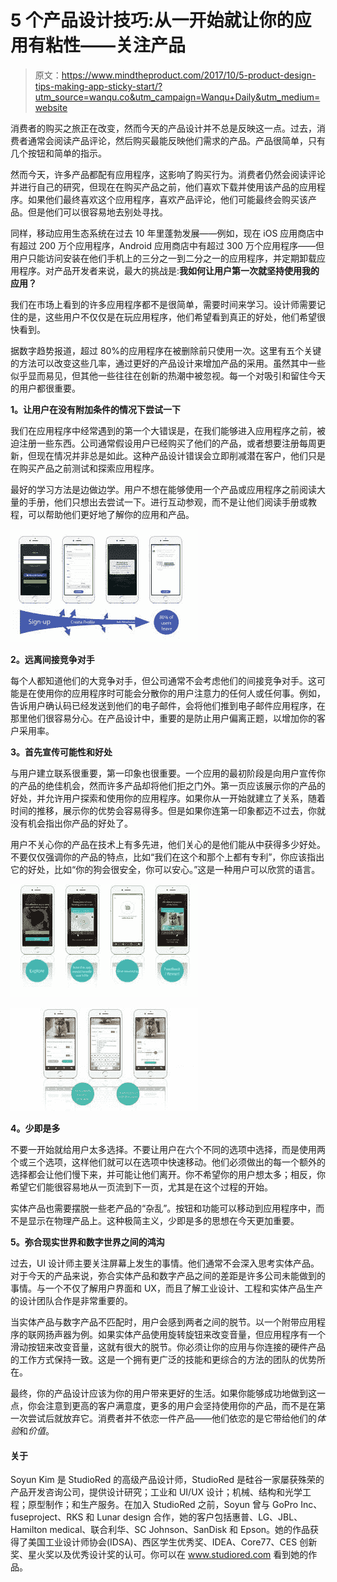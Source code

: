 # 5 个产品设计技巧:从一开始就让你的应用有粘性——关注产品

> 原文：<https://www.mindtheproduct.com/2017/10/5-product-design-tips-making-app-sticky-start/?utm_source=wanqu.co&utm_campaign=Wanqu+Daily&utm_medium=website>

消费者的购买之旅正在改变，然而今天的产品设计并不总是反映这一点。过去，消费者通常会阅读产品评论，然后购买最能反映他们需求的产品。产品很简单，只有几个按钮和简单的指示。

然而今天，许多产品都配有应用程序，这影响了购买行为。消费者仍然会阅读评论并进行自己的研究，但现在在购买产品之前，他们喜欢下载并使用该产品的应用程序。如果他们最终喜欢这个应用程序，喜欢产品评论，他们可能最终会购买该产品。但是他们可以很容易地去别处寻找。

同样，移动应用生态系统在过去 10 年里蓬勃发展——例如，现在 iOS 应用商店中有超过 200 万个应用程序，Android 应用商店中有超过 300 万个应用程序——但用户只能访问安装在他们手机上的三分之一到二分之一的应用程序，并定期卸载应用程序。对产品开发者来说，最大的挑战是:**我如何让用户第一次就坚持使用我的应用？**

我们在市场上看到的许多应用程序都不是很简单，需要时间来学习。设计师需要记住的是，这些用户不仅仅是在玩应用程序，他们希望看到真正的好处，他们希望很快看到。

据数字趋势报道，超过 80%的应用程序在被删除前只使用一次。这里有五个关键的方法可以改变这些几率，通过更好的产品设计来增加产品的采用。虽然其中一些似乎显而易见，但其他一些往往在创新的热潮中被忽视。每一个对吸引和留住今天的用户都很重要。

**1。让用户在没有附加条件的情况下尝试一下**

我们在应用程序中经常遇到的第一个大错误是，在我们能够进入应用程序之前，被迫注册一些东西。公司通常假设用户已经购买了他们的产品，或者想要注册每周更新，但现在情况并非总是如此。这种产品设计错误会立即削减潜在客户，他们只是在购买产品之前测试和探索应用程序。

最好的学习方法是边做边学。用户不想在能够使用一个产品或应用程序之前阅读大量的手册，他们只想出去尝试一下。进行互动参观，而不是让他们阅读手册或教程，可以帮助他们更好地了解你的应用和产品。

![](img/53facc0be30d37b9adaff053bee399e2.png)

**2。远离间接竞争对手**

每个人都知道他们的大竞争对手，但公司通常不会考虑他们的间接竞争对手。这可能是在使用你的应用程序时可能会分散你的用户注意力的任何人或任何事。例如，告诉用户确认码已经发送到他们的电子邮件，会将他们推到电子邮件应用程序，在那里他们很容易分心。在产品设计中，重要的是防止用户偏离正题，以增加你的客户采用率。

**3。首先宣传可能性和好处**

与用户建立联系很重要，第一印象也很重要。一个应用的最初阶段是向用户宣传你的产品的绝佳机会，然而许多产品却将他们拒之门外。第一页应该展示你的产品的好处，并允许用户探索和使用你的应用程序。如果你从一开始就建立了关系，随着时间的推移，展示你的优势会容易得多。但是如果你连第一印象都迈不过去，你就没有机会指出你产品的好处了。

用户不关心你的产品在技术上有多先进，他们关心的是他们能从中获得多少好处。不要仅仅强调你的产品的特点，比如“我们在这个和那个上都有专利”，你应该指出它的好处，比如“你的狗会很安全，你可以安心。”这是一种用户可以欣赏的语言。

![](img/121544b5daf0a8d34953daf3fafdd2eb.png)

![](img/3f320f4b93b18a62157bd4dc984452e7.png)

**4。少即是多**

不要一开始就给用户太多选择。不要让用户在六个不同的选项中选择，而是使用两个或三个选项，这样他们就可以在选项中快速移动。他们必须做出的每一个额外的选择都会让他们慢下来，并可能让他们离开。你不希望你的用户想太多；相反，你希望它们能很容易地从一页流到下一页，尤其是在这个过程的开始。

实体产品也需要摆脱一些老产品的“杂乱”。按钮和功能可以移动到应用程序中，而不是显示在物理产品上。这种极简主义，少即是多的思想在今天更加重要。

**5。弥合现实世界和数字世界之间的鸿沟**

过去，UI 设计师主要关注屏幕上发生的事情。他们通常不会深入思考实体产品。对于今天的产品来说，弥合实体产品和数字产品之间的差距是许多公司未能做到的事情。与一个不仅了解用户界面和 UX，而且了解工业设计、工程和实体产品生产的设计团队合作是非常重要的。

当实体产品与数字产品不匹配时，用户会感到两者之间的脱节。以一个附带应用程序的联网扬声器为例。如果实体产品使用旋转旋钮来改变音量，但应用程序有一个滑动按钮来改变音量，这就有很大的脱节。你必须让你的应用与你连接的硬件产品的工作方式保持一致。这是一个拥有更广泛的技能和更综合的方法的团队的优势所在。

最终，你的产品设计应该为你的用户带来更好的生活。如果你能够成功地做到这一点，你会注意到更高的客户满意度，更多的用户会坚持使用你的产品，而不是在第一次尝试后就放弃它。消费者并不依恋一件产品——他们依恋的是它带给他们的*体验*和*价值*。

#### 关于

Soyun Kim 是 StudioRed 的高级产品设计师，StudioRed 是硅谷一家屡获殊荣的产品开发咨询公司，提供设计研究；工业和 UI/UX 设计；机械、结构和光学工程；原型制作；和生产服务。在加入 StudioRed 之前，Soyun 曾与 GoPro Inc、fuseproject、RKS 和 Lunar design 合作，她的客户包括惠普、LG、JBL、Hamilton medical、联合利华、SC Johnson、SanDisk 和 Epson。她的作品获得了美国工业设计师协会(IDSA)、西区学生优秀奖、IDEA、Core77、CES 创新奖、星火奖以及优秀设计奖的认可。你可以在 www.studiored.com 看到她的作品。